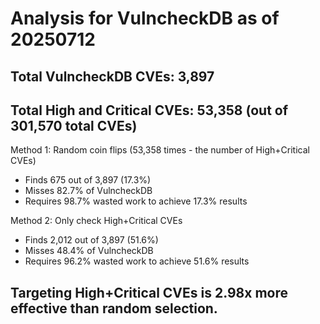# Analysis for VulncheckDB as of 20250712

## Total VulncheckDB CVEs: 3,897
## Total High and Critical CVEs: 53,358 (out of 301,570 total CVEs)

Method 1: Random coin flips (53,358 times - the number of High+Critical CVEs)
  - Finds 675 out of 3,897 (17.3%)
  - Misses 82.7% of VulncheckDB
  - Requires 98.7% wasted work to achieve 17.3% results

Method 2: Only check High+Critical CVEs
  - Finds 2,012 out of 3,897 (51.6%)
  - Misses 48.4% of VulncheckDB
  - Requires 96.2% wasted work to achieve 51.6% results

## Targeting High+Critical CVEs is 2.98x more effective than random selection.
